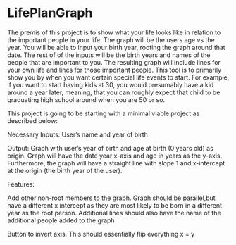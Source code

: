 # LifePlanGraph
The premis of this project is to show what your life looks like in relation to the important people in your life.  The graph will be the users age vs the year.  You will be able to input your birth year, rooting the graph around that date.  The rest of of the inputs will be the birth years and names of the people that are important to you.  The resulting graph will include lines for your own life and lines for those important people.  This tool is to primarily show you by when you want certain special life events to start.  For example, if you want to start having kids at 30, you would presumably have a kid around a year later, meaning, that you can roughly expect that child to be graduating high school around when you are 50 or so.

This project is going to be starting with a minimal viable project as described below: 

Necessary Inputs: User’s name and year of birth

Output: Graph with user’s year of birth and age at birth (0 years old) as origin.  Graph will have the date year x-axis and age in years as the y-axis.  Furthermore, the graph will have a straight line with slope 1 and x-intercept at the origin (the birth year of the user).

Features:

Add other non-root members to the graph.  Graph should be parallel,but have a different x intercept as they are most likely to be born in a different year as the root person.
Additional lines should also have the name of the additional people added to the graph

Button to invert axis.  This should essentially flip everything x = y
